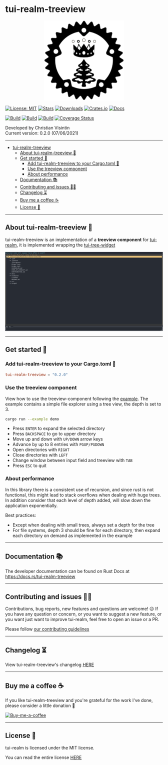 # tui-realm-treeview

<p align="center">
  <img src="docs/images/tui-realm-treeview.svg" width="256" height="256" />
</p>

[![License: MIT](https://img.shields.io/badge/License-MIT-teal.svg)](https://opensource.org/licenses/MIT) [![Stars](https://img.shields.io/github/stars/veeso/tui-realm-treeview.svg)](https://github.com/veeso/tui-realm-treeview) [![Downloads](https://img.shields.io/crates/d/tui-realm-treeview.svg)](https://crates.io/crates/tui-realm-treeview) [![Crates.io](https://img.shields.io/badge/crates.io-v0.2.0-orange.svg)](https://crates.io/crates/tui-realm-treeview) [![Docs](https://docs.rs/tui-realm-treeview/badge.svg)](https://docs.rs/tui-realm-treeview)  

[![Build](https://github.com/veeso/tui-realm-treeview/workflows/Linux/badge.svg)](https://github.com/veeso/tui-realm-treeview/actions) [![Build](https://github.com/veeso/tui-realm-treeview/workflows/MacOS/badge.svg)](https://github.com/veeso/tui-realm-treeview/actions) [![Build](https://github.com/veeso/tui-realm-treeview/workflows/Windows/badge.svg)](https://github.com/veeso/tui-realm-treeview/actions) [![Coverage Status](https://coveralls.io/repos/github/veeso/tui-realm-treeview/badge.svg?branch=main)](https://coveralls.io/github/veeso/tui-realm-treeview?branch=main)

Developed by Christian Visintin  
Current version: 0.2.0 (07/06/2021)

---

- [tui-realm-treeview](#tui-realm-treeview)
  - [About tui-realm-treeview 🌲](#about-tui-realm-treeview-)
  - [Get started 🏁](#get-started-)
    - [Add tui-realm-treeview to your Cargo.toml 🦀](#add-tui-realm-treeview-to-your-cargotoml-)
    - [Use the treeview component](#use-the-treeview-component)
    - [About performance](#about-performance)
  - [Documentation 📚](#documentation-)
  - [Contributing and issues 🤝🏻](#contributing-and-issues-)
  - [Changelog ⏳](#changelog-)
  - [Buy me a coffee ☕](#buy-me-a-coffee-)
  - [License 📃](#license-)

---

## About tui-realm-treeview 🌲

tui-realm-treeview is an implementation of a **treeview component** for [tui-realm](https://github.com/veeso/tui-realm), it is implemented wrapping the [tui-tree-widget](https://crates.io/crates/tui-tree-widget)

![Demo](docs/images/demo.gif)

---

## Get started 🏁

### Add tui-realm-treeview to your Cargo.toml 🦀

```toml
tui-realm-treeview = "0.2.0"
```

### Use the treeview component

View how to use the treeview-component following the [example](examples/demo.rs). The example contains a simple file explorer using a tree view, the depth is set to 3.

```sh
cargo run --example demo
```

- Press `ENTER` to expand the selected directory
- Press `BACKSPACE` to go to upper directory
- Move up and down with `UP/DOWN` arrow keys
- Advance by up to 8 entries with `PGUP/PGDOWN`
- Open directories with `RIGHT`
- Close directories with `LEFT`
- Change window between input field and treeview with `TAB`
- Press `ESC` to quit

### About performance

In this library there is a consistent use of recursion, and since rust is not functional, this might lead to stack overflows when dealing with huge trees. In addition consider that each level of depth added, will slow down the application exponentially.

Best practices:

- Except when dealing with small trees, always set a depth for the tree
- For file systems, depth 3 should be fine for each directory, then expand each directory on demand as implemented in the example

---

## Documentation 📚

The developer documentation can be found on Rust Docs at <https://docs.rs/tui-realm-treeview>

---

## Contributing and issues 🤝🏻

Contributions, bug reports, new features and questions are welcome! 😉
If you have any question or concern, or you want to suggest a new feature, or you want just want to improve tui-realm, feel free to open an issue or a PR.

Please follow [our contributing guidelines](CONTRIBUTING.md)

---

## Changelog ⏳

View tui-realm-treeview's changelog [HERE](CHANGELOG.md)

---

## Buy me a coffee ☕

If you like tui-realm-treeview and you're grateful for the work I've done, please consider a little donation 🥳

[![Buy-me-a-coffee](https://img.buymeacoffee.com/button-api/?text=Buy%20me%20a%20coffee&emoji=&slug=veeso&button_colour=404040&font_colour=ffffff&font_family=Comic&outline_colour=ffffff&coffee_colour=FFDD00)](https://www.buymeacoffee.com/veeso)

---

## License 📃

tui-realm is licensed under the MIT license.

You can read the entire license [HERE](LICENSE)
